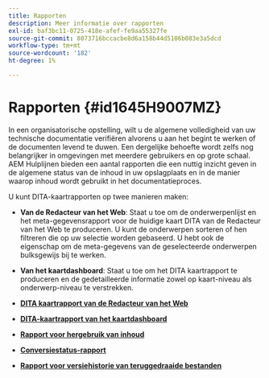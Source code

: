 ```yaml
---
title: Rapporten
description: Meer informatie over rapporten
exl-id: baf3bc11-0725-418e-afef-fe9aa55327fe
source-git-commit: 8073716bccacbe8d6a158b44d5106b083e3a5dcd
workflow-type: tm+mt
source-wordcount: '182'
ht-degree: 1%

---
```


# Rapporten {#id1645H9007MZ}

In een organisatorische opstelling, wilt u de algemene volledigheid van uw technische documentatie verifiëren alvorens u aan het begint te werken of de documenten levend te duwen. Een dergelijke behoefte wordt zelfs nog belangrijker in omgevingen met meerdere gebruikers en op grote schaal. AEM Hulplijnen bieden een aantal rapporten die een nuttig inzicht geven in de algemene status van de inhoud in uw opslagplaats en in de manier waarop inhoud wordt gebruikt in het documentatieproces.

U kunt DITA-kaartrapporten op twee manieren maken:

- **Van de Redacteur van het Web**: Staat u toe om de onderwerpenlijst en het meta-gegevensrapport voor de huidige kaart DITA van de Redacteur van het Web te produceren. U kunt de onderwerpen sorteren of hen filtreren die op uw selectie worden gebaseerd. U hebt ook de eigenschap om de meta-gegevens van de geselecteerde onderwerpen bulksgewijs bij te werken.
- **Van het kaartdashboard**: Staat u toe om het DITA kaartrapport te produceren en de gedetailleerde informatie zowel op kaart-niveau als onderwerp-niveau te verstrekken.

- **[DITA kaartrapport van de Redacteur van het Web](reports-web-editor.md)**

- **[DITA-kaartrapport van het kaartdashboard](reports-ditamap.md)**

- **[Rapport voor hergebruik van inhoud](reports-content-reuse.md)**

- **[Conversiestatus-rapport](reports-convertion-status.md)**

- **[Rapport voor versiehistorie van teruggedraaide bestanden](reports-reverted-file-version-history.md)**
